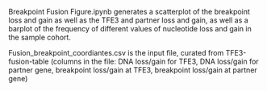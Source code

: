 Breakpoint Fusion Figure.ipynb generates a scatterplot of the breakpoint loss and gain as well as the TFE3 and partner loss and gain, as well as a barplot of the frequency of different values of nucleotide loss and gain in the sample cohort.

Fusion_breakpoint_coordiantes.csv is the input file, curated from TFE3-fusion-table (columns in the file: DNA loss/gain for TFE3, DNA loss/gain for partner gene, breakpoint loss/gain at TFE3, breakpoint loss/gain at partner gene)
